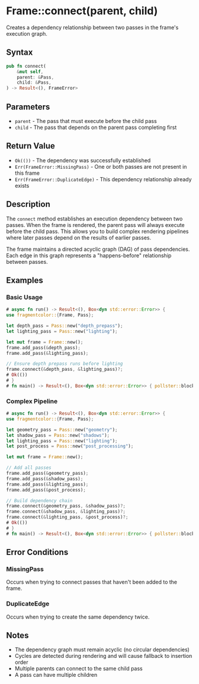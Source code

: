 # Frame::connect(parent, child)

Creates a dependency relationship between two passes in the frame's execution graph.

## Syntax

```rust
pub fn connect(
    &mut self,
    parent: &Pass,
    child: &Pass,
) -> Result<(), FrameError>
```

## Parameters

- `parent` - The pass that must execute before the child pass
- `child` - The pass that depends on the parent pass completing first

## Return Value

- `Ok(())` - The dependency was successfully established
- `Err(FrameError::MissingPass)` - One or both passes are not present in this frame
- `Err(FrameError::DuplicateEdge)` - This dependency relationship already exists

## Description

The `connect` method establishes an execution dependency between two passes. When the frame is rendered, the parent pass will always execute before the child pass. This allows you to build complex rendering pipelines where later passes depend on the results of earlier passes.

The frame maintains a directed acyclic graph (DAG) of pass dependencies. Each edge in this graph represents a "happens-before" relationship between passes.

## Examples

### Basic Usage

```rust
# async fn run() -> Result<(), Box<dyn std::error::Error>> {
use fragmentcolor::{Frame, Pass};

let depth_pass = Pass::new("depth_prepass");
let lighting_pass = Pass::new("lighting");

let mut frame = Frame::new();
frame.add_pass(&depth_pass);
frame.add_pass(&lighting_pass);

// Ensure depth prepass runs before lighting
frame.connect(&depth_pass, &lighting_pass)?;
# Ok(())
# }
# fn main() -> Result<(), Box<dyn std::error::Error>> { pollster::block_on(run()) }
```

### Complex Pipeline

```rust
# async fn run() -> Result<(), Box<dyn std::error::Error>> {
use fragmentcolor::{Frame, Pass};

let geometry_pass = Pass::new("geometry");
let shadow_pass = Pass::new("shadows");
let lighting_pass = Pass::new("lighting");
let post_process = Pass::new("post_processing");

let mut frame = Frame::new();

// Add all passes
frame.add_pass(&geometry_pass);
frame.add_pass(&shadow_pass);
frame.add_pass(&lighting_pass);
frame.add_pass(&post_process);

// Build dependency chain
frame.connect(&geometry_pass, &shadow_pass)?;
frame.connect(&shadow_pass, &lighting_pass)?;
frame.connect(&lighting_pass, &post_process)?;
# Ok(())
# }
# fn main() -> Result<(), Box<dyn std::error::Error>> { pollster::block_on(run()) }
```

## Error Conditions

### MissingPass

Occurs when trying to connect passes that haven't been added to the frame.

### DuplicateEdge

Occurs when trying to create the same dependency twice.

## Notes

- The dependency graph must remain acyclic (no circular dependencies)
- Cycles are detected during rendering and will cause fallback to insertion order
- Multiple parents can connect to the same child pass
- A pass can have multiple children
